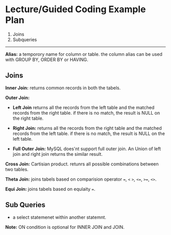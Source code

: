 # Lecture/Guided Coding Example Plan

1. Joins
2. Subqueries

---
**Alias:** a temporory name for column or table. the column alias can be used with GROUP BY, ORDER BY or HAVING.

## Joins

**Inner Join:** returns common records in both the tabels.


**Outer Join:** 

- **Left Join**  returns all the records from the left table and the matched records from the right table. if there is no match, the result is NULL on the right table.


- **Right Join:** returns all the records from the right table and the matched records from the left table. if there is no match, the result is NULL on the left table.



- **Full Outer Join:** MySQL does'nt support  full outer join. An Union of left join and right join returns the similar result.


**Cross Join:** Cartisian product. retunrs all possible combinations between two tables. 


**Theta Join:** joins tabels based on comparision operator `=`, `<` `>`, `<=`, `>=`, `<>`.


**Equi Join:** joins tabels based on equlaity `=`.


## Sub Queries

- a select statemenet within another statemnt.

</i><b>Note:</b> ON condition is optional for INNER JOIN and JOIN. </i>



